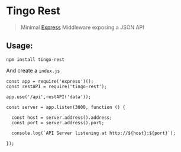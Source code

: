 # Tingo Rest

> Minimal [Express](https://expressjs.com) Middleware exposing a JSON API

## Usage:

    npm install tingo-rest

And create a ```index.js```

    const app = require('express')();
    const restAPI = require('tingo-rest');

    app.use('/api',restAPI('data'));

    const server = app.listen(3000, function () {

      const host = server.address().address;
      const port = server.address().port;

      console.log(`API Server listening at http://${host}:${port}`);

    });

